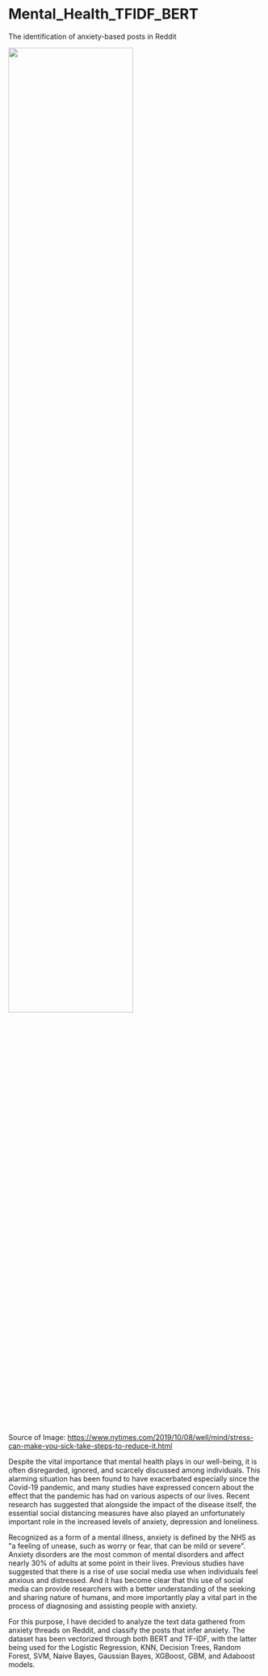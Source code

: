 # Mental_Health_TFIDF_BERT
The identification of anxiety-based posts in Reddit

<img src = "https://static01.nyt.com/images/2019/10/15/science/15WELLSTRESS/15WELLSTRESS-superJumbo.jpg" width=70%>

Source of Image: https://www.nytimes.com/2019/10/08/well/mind/stress-can-make-you-sick-take-steps-to-reduce-it.html  


Despite the vital importance that mental health plays in our well-being, it is often disregarded, ignored, and scarcely discussed among individuals. This alarming situation has been found to have exacerbated especially since the Covid-19 pandemic, and many studies have expressed concern about the effect that the pandemic has had on various aspects of our lives. Recent research has suggested that alongside the impact of the disease itself, the essential social distancing measures have also played an unfortunately important role in the increased levels of anxiety, depression and loneliness.  

Recognized as a form of a mental illness, anxiety is defined by the NHS as "a feeling of unease, such as worry or fear, that can be mild or severe". Anxiety disorders are the most common of mental disorders and affect nearly 30% of adults at some point in their lives. Previous studies have suggested that there is a rise of use social media use when individuals feel anxious and distressed. And it has become clear that this use of social media can provide researchers with a better understanding of the seeking and sharing nature of humans, and more importantly play a vital part in the process of diagnosing and assisting people with anxiety.

For this purpose, I have decided to analyze the text data gathered from anxiety threads on Reddit, and classify the posts that infer anxiety. The dataset has been vectorized through both BERT and TF-IDF, with the latter being used for the Logistic Regression, KNN, Decision Trees, Random Forest, SVM, Naive Bayes, Gaussian Bayes, XGBoost, GBM, and Adaboost models.
